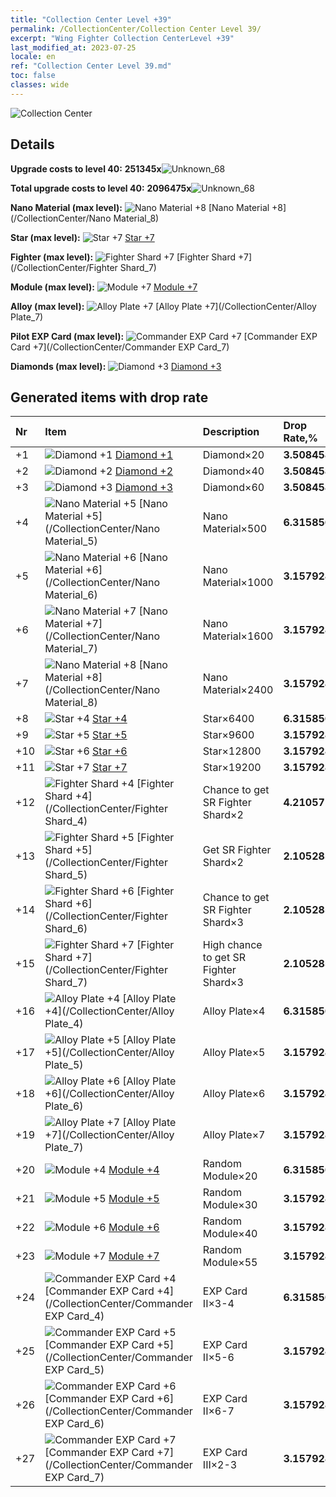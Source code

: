 ```yaml
---
title: "Collection Center Level +39"
permalink: /CollectionCenter/Collection Center Level 39/
excerpt: "Wing Fighter Collection CenterLevel +39"
last_modified_at: 2023-07-25
locale: en
ref: "Collection Center Level 39.md"
toc: false
classes: wide
---
```



  ![Collection Center](/images/bh_img6.png)

## Details

 **Upgrade costs to level 40:** **251345x**![Unknown_68](/images/item/bh_img25_p.png)

 **Total upgrade costs to level 40:** **2096475x**![Unknown_68](/images/item/bh_img25_p.png)

 **Nano Material (max level):** ![Nano Material +8](/images/cc/CC_Nano_Material_5_p.png) [Nano Material +8](/CollectionCenter/Nano Material_8)

 **Star (max level):** ![Star +7](/images/cc/CC_Star_5_p.png) [Star +7](/CollectionCenter/Star_7)

 **Fighter (max level):** ![Fighter Shard +7](/images/cc/CC_Fighter_Shard_5_p.png) [Fighter Shard +7](/CollectionCenter/Fighter Shard_7)

 **Module (max level):** ![Module +7](/images/cc/CC_Module_5_p.png) [Module +7](/CollectionCenter/Module_7)

 **Alloy (max level):** ![Alloy Plate +7](/images/cc/CC_Alloy_Plate_5_p.png) [Alloy Plate +7](/CollectionCenter/Alloy Plate_7)

 **Pilot EXP Card (max level):** ![Commander EXP Card +7](/images/cc/CC_Pilot_EXP_Card_5_p.png) [Commander EXP Card +7](/CollectionCenter/Commander EXP Card_7)

 **Diamonds (max level):** ![Diamond +3](/images/cc/CC_Diamond_3_p.png) [Diamond +3](/CollectionCenter/Diamond_3)

## Generated items with drop rate

  |  Nr |     Item   |    Description   |  Drop Rate,% |
  |:----|:-----------|:-----------------|:-------------|
  | +1 | ![Diamond +1](/images/cc/CC_Diamond_1_p.png) [Diamond +1](/CollectionCenter/Diamond_1) | Diamond×20 | **3.508458** |
  | +2 | ![Diamond +2](/images/cc/CC_Diamond_2_p.png) [Diamond +2](/CollectionCenter/Diamond_2) | Diamond×40 | **3.508458** |
  | +3 | ![Diamond +3](/images/cc/CC_Diamond_3_p.png) [Diamond +3](/CollectionCenter/Diamond_3) | Diamond×60 | **3.508458** |
  | +4 | ![Nano Material +5](/images/cc/CC_Nano_Material_5_p.png) [Nano Material +5](/CollectionCenter/Nano Material_5) | Nano Material×500 | **6.315856** |
  | +5 | ![Nano Material +6](/images/cc/CC_Nano_Material_5_p.png) [Nano Material +6](/CollectionCenter/Nano Material_6) | Nano Material×1000 | **3.157928** |
  | +6 | ![Nano Material +7](/images/cc/CC_Nano_Material_5_p.png) [Nano Material +7](/CollectionCenter/Nano Material_7) | Nano Material×1600 | **3.157928** |
  | +7 | ![Nano Material +8](/images/cc/CC_Nano_Material_5_p.png) [Nano Material +8](/CollectionCenter/Nano Material_8) | Nano Material×2400 | **3.157928** |
  | +8 | ![Star +4](/images/cc/CC_Star_4_p.png) [Star +4](/CollectionCenter/Star_4) | Star×6400 | **6.315856** |
  | +9 | ![Star +5](/images/cc/CC_Star_5_p.png) [Star +5](/CollectionCenter/Star_5) | Star×9600 | **3.157928** |
  | +10 | ![Star +6](/images/cc/CC_Star_5_p.png) [Star +6](/CollectionCenter/Star_6) | Star×12800 | **3.157928** |
  | +11 | ![Star +7](/images/cc/CC_Star_5_p.png) [Star +7](/CollectionCenter/Star_7) | Star×19200 | **3.157928** |
  | +12 | ![Fighter Shard +4](/images/cc/CC_Fighter_Shard_4_p.png) [Fighter Shard +4](/CollectionCenter/Fighter Shard_4) | Chance to get SR Fighter Shard×2 | **4.210571** |
  | +13 | ![Fighter Shard +5](/images/cc/CC_Fighter_Shard_5_p.png) [Fighter Shard +5](/CollectionCenter/Fighter Shard_5) | Get SR Fighter Shard×2 | **2.1052854** |
  | +14 | ![Fighter Shard +6](/images/cc/CC_Fighter_Shard_5_p.png) [Fighter Shard +6](/CollectionCenter/Fighter Shard_6) | Chance to get SR Fighter Shard×3 | **2.1052854** |
  | +15 | ![Fighter Shard +7](/images/cc/CC_Fighter_Shard_5_p.png) [Fighter Shard +7](/CollectionCenter/Fighter Shard_7) | High chance to get SR Fighter Shard×3 | **2.1052854** |
  | +16 | ![Alloy Plate +4](/images/cc/CC_Alloy_Plate_4_p.png) [Alloy Plate +4](/CollectionCenter/Alloy Plate_4) | Alloy Plate×4 | **6.315856** |
  | +17 | ![Alloy Plate +5](/images/cc/CC_Alloy_Plate_5_p.png) [Alloy Plate +5](/CollectionCenter/Alloy Plate_5) | Alloy Plate×5 | **3.157928** |
  | +18 | ![Alloy Plate +6](/images/cc/CC_Alloy_Plate_5_p.png) [Alloy Plate +6](/CollectionCenter/Alloy Plate_6) | Alloy Plate×6 | **3.157928** |
  | +19 | ![Alloy Plate +7](/images/cc/CC_Alloy_Plate_5_p.png) [Alloy Plate +7](/CollectionCenter/Alloy Plate_7) | Alloy Plate×7 | **3.157928** |
  | +20 | ![Module +4](/images/cc/CC_Module_4_p.png) [Module +4](/CollectionCenter/Module_4) | Random Module×20 | **6.315856** |
  | +21 | ![Module +5](/images/cc/CC_Module_5_p.png) [Module +5](/CollectionCenter/Module_5) | Random Module×30 | **3.157928** |
  | +22 | ![Module +6](/images/cc/CC_Module_5_p.png) [Module +6](/CollectionCenter/Module_6) | Random Module×40 | **3.157928** |
  | +23 | ![Module +7](/images/cc/CC_Module_5_p.png) [Module +7](/CollectionCenter/Module_7) | Random Module×55 | **3.157928** |
  | +24 | ![Commander EXP Card +4](/images/cc/CC_Pilot_EXP_Card_4_p.png) [Commander EXP Card +4](/CollectionCenter/Commander EXP Card_4) | EXP Card II×3-4 | **6.315856** |
  | +25 | ![Commander EXP Card +5](/images/cc/CC_Pilot_EXP_Card_5_p.png) [Commander EXP Card +5](/CollectionCenter/Commander EXP Card_5) | EXP Card II×5-6 | **3.157928** |
  | +26 | ![Commander EXP Card +6](/images/cc/CC_Pilot_EXP_Card_5_p.png) [Commander EXP Card +6](/CollectionCenter/Commander EXP Card_6) | EXP Card II×6-7 | **3.157928** |
  | +27 | ![Commander EXP Card +7](/images/cc/CC_Pilot_EXP_Card_5_p.png) [Commander EXP Card +7](/CollectionCenter/Commander EXP Card_7) | EXP Card III×2-3 | **3.157928** |

